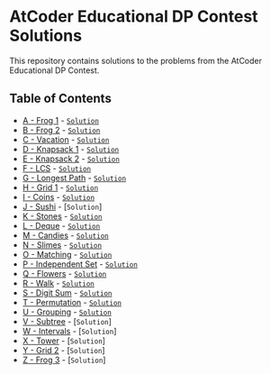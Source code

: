 # AtCoder Educational DP Contest Solutions

This repository contains solutions to the problems from the AtCoder Educational DP Contest.

## Table of Contents
- [A - Frog 1](https://atcoder.jp/contests/dp/tasks/dp_a) - [``Solution``](https://github.com/ignite312/AtCoder-Educational-DP-Contest/blob/main/A%20-%20Frog%201.cpp)
- [B - Frog 2](https://atcoder.jp/contests/dp/tasks/dp_b) - [``Solution``](https://github.com/ignite312/AtCoder-Educational-DP-Contest/blob/main/B%20-%20Frog%202.cpp)
- [C - Vacation](https://atcoder.jp/contests/dp/tasks/dp_c) - [``Solution``](https://github.com/ignite312/AtCoder-Educational-DP-Contest/blob/main/C%20-%20Vacation.cpp)
- [D - Knapsack 1](https://atcoder.jp/contests/dp/tasks/dp_d) - [``Solution``](https://github.com/ignite312/AtCoder-Educational-DP-Contest/blob/main/D%20-%20Knapsack%201.cpp)
- [E - Knapsack 2](https://atcoder.jp/contests/dp/tasks/dp_e) - [``Solution``](https://github.com/ignite312/AtCoder-Educational-DP-Contest/blob/main/E%20-%20Knapsack%202.cpp)
- [F - LCS](https://atcoder.jp/contests/dp/tasks/dp_f) - [``Solution``](https://github.com/ignite312/AtCoder-Educational-DP-Contest/blob/main/F%20-%20LCS.cpp)
- [G - Longest Path](https://atcoder.jp/contests/dp/tasks/dp_g) - [``Solution``](https://github.com/ignite312/AtCoder-Educational-DP-Contest/blob/main/G%20-%20Longest%20Path.cpp)
- [H - Grid 1](https://atcoder.jp/contests/dp/tasks/dp_h) - [``Solution``](https://github.com/ignite312/AtCoder-Educational-DP-Contest/blob/main/H%20-%20Grid%201.cpp)
- [I - Coins](https://atcoder.jp/contests/dp/tasks/dp_i) - [``Solution``](https://github.com/ignite312/AtCoder-Educational-DP-Contest/blob/main/I%20-%20Coins.cpp)
- [J - Sushi](https://atcoder.jp/contests/dp/tasks/dp_j) - [``Solution``]<!-- (https://github.com/ignite312/AtCoder-Educational-DP-Contest/blob/main/J%20-%20Sushi.cpp) -->
- [K - Stones](https://atcoder.jp/contests/dp/tasks/dp_k) - [``Solution``](https://github.com/ignite312/AtCoder-Educational-DP-Contest/blob/main/K%20-%20Stones.cpp)
- [L - Deque](https://atcoder.jp/contests/dp/tasks/dp_l) - [``Solution``](https://github.com/ignite312/AtCoder-Educational-DP-Contest/blob/main/L%20-%20Deque.cpp)
- [M - Candies](https://atcoder.jp/contests/dp/tasks/dp_m) - [``Solution``](https://github.com/ignite312/AtCoder-Educational-DP-Contest/blob/main/M%20-%20Candies.cpp)
- [N - Slimes](https://atcoder.jp/contests/dp/tasks/dp_n) - [``Solution``](https://github.com/ignite312/AtCoder-Educational-DP-Contest/blob/main/N%20-%20Slimes.cpp)
- [O - Matching](https://atcoder.jp/contests/dp/tasks/dp_o) - [``Solution``](https://github.com/ignite312/AtCoder-Educational-DP-Contest/blob/main/O%20-%20Matching.cpp)
- [P - Independent Set](https://atcoder.jp/contests/dp/tasks/dp_p) - [``Solution``](https://github.com/ignite312/AtCoder-Educational-DP-Contest/blob/main/P%20-%20Independent%20Set.cpp)
- [Q - Flowers](https://atcoder.jp/contests/dp/tasks/dp_q) - [``Solution``](https://github.com/ignite312/AtCoder-Educational-DP-Contest/blob/main/Q%20-%20Flowers.cpp)
- [R - Walk](https://atcoder.jp/contests/dp/tasks/dp_r) - [``Solution``](https://github.com/ignite312/AtCoder-Educational-DP-Contest/blob/main/R%20-%20Walk.cpp)
- [S - Digit Sum](https://atcoder.jp/contests/dp/tasks/dp_s) - [``Solution``](https://github.com/ignite312/AtCoder-Educational-DP-Contest/blob/main/S%20-%20Digit%20Sum.cpp)
- [T - Permutation](https://atcoder.jp/contests/dp/tasks/dp_t) - [``Solution``](https://github.com/ignite312/AtCoder-Educational-DP-Contest/blob/main/T%20-%20Permutation.cpp)
- [U - Grouping](https://atcoder.jp/contests/dp/tasks/dp_u) - [``Solution``](https://github.com/ignite312/AtCoder-Educational-DP-Contest/blob/main/U%20-%20Grouping.cpp)
- [V - Subtree](https://atcoder.jp/contests/dp/tasks/dp_v) - [``Solution``]<!-- (https://github.com/ignite312/AtCoder-Educational-DP-Contest/blob/main/V%20-%20Subtree.cpp) -->
- [W - Intervals](https://atcoder.jp/contests/dp/tasks/dp_w) - [``Solution``]<!-- (https://github.com/ignite312/AtCoder-Educational-DP-Contest/blob/main/W%20-%20Intervals.cpp) -->
- [X - Tower](https://atcoder.jp/contests/dp/tasks/dp_x) - [``Solution``]<!-- (https://github.com/ignite312/AtCoder-Educational-DP-Contest/blob/main/X%20-%20Tower.cpp) -->
- [Y - Grid 2](https://atcoder.jp/contests/dp/tasks/dp_y) - [``Solution``]<!-- (https://github.com/ignite312/AtCoder-Educational-DP-Contest/blob/main/Y%20-%20Grid%202.cpp) -->
- [Z - Frog 3](https://atcoder.jp/contests/dp/tasks/dp_z) - [``Solution``]<!-- (https://github.com/ignite312/AtCoder-Educational-DP-Contest/blob/main/Z%20-%20Frog%203.cpp) -->
